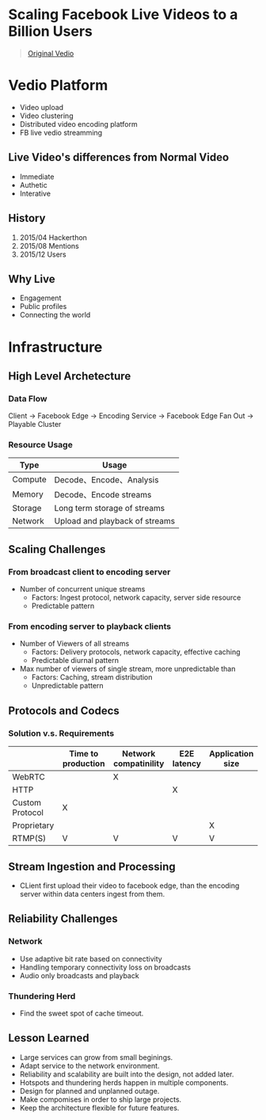# Scaling Facebook Live Videos to a Billion Users
> [Original Vedio](https://www.youtube.com/watch?v=IO4teCbHvZw)

# Vedio Platform
- Video upload
- Video clustering
- Distributed video encoding platform
- FB live vedio streamming

## Live Video's differences from Normal Video
- Immediate
- Authetic
- Interative

## History
1. 2015/04 Hackerthon
2. 2015/08 Mentions
3. 2015/12 Users

## Why Live
- Engagement
- Public profiles
- Connecting the world

# Infrastructure
## High Level Archetecture
### Data Flow
Client -> Facebook Edge -> Encoding Service -> Facebook Edge Fan Out -> Playable Cluster
### Resource Usage
|Type|Usage|
|-|-|
|Compute|Decode、Encode、Analysis|
|Memory|Decode、Encode streams|
|Storage|Long term storage of streams|
|Network|Upload and playback of streams|

## Scaling Challenges
### From broadcast client to encoding server
- Number of concurrent unique streams
  - Factors: Ingest protocol, network capacity, server side resource
  - Predictable pattern

### From encoding server to playback clients
- Number of Viewers of all streams
  - Factors: Delivery protocols, network capacity, effective caching
  - Predictable diurnal pattern
- Max number of viewers of single stream, more unpredictable than 
  - Factors: Caching, stream distribution
  - Unpredictable pattern

## Protocols and Codecs
### Solution v.s. Requirements
||Time to production|Network compatinility|E2E latency|Application size|
|-|-|-|-|-|
|WebRTC||X|||
|HTTP|||X||
|Custom Protocol|X||||
|Proprietary||||X|
|RTMP(S)|V|V|V|V|

## Stream Ingestion and Processing
- CLient first upload their video to facebook edge, than the encoding server within data centers ingest from them.

## Reliability Challenges
### Network
- Use adaptive bit rate based on connectivity
- Handling temporary connectivity loss on broadcasts
- Audio only broadcasts and playback

### Thundering Herd
- Find the sweet spot of cache timeout.

## Lesson Learned
- Large services can grow from small beginings.
- Adapt service to the network environment.
- Reliability and scalability are built into the design, not added later.
- Hotspots and thundering herds happen in multiple components.
- Design for planned and unplanned outage.
- Make compomises in order to ship large projects.
- Keep the architecture flexible for future features.

